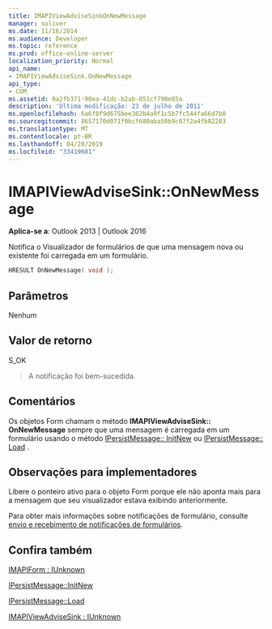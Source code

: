 ```yaml
---
title: IMAPIViewAdviseSinkOnNewMessage
manager: soliver
ms.date: 11/16/2014
ms.audience: Developer
ms.topic: reference
ms.prod: office-online-server
localization_priority: Normal
api_name:
- IMAPIViewAdviseSink.OnNewMessage
api_type:
- COM
ms.assetid: 0a2fb371-90ea-41dc-b2ab-051cf790e85a
description: 'Última modificação: 23 de julho de 2011'
ms.openlocfilehash: 6a6f8f9d675bee362b4a9f1c5b7fc544fa66d7b0
ms.sourcegitcommit: 8657170d071f9bcf680aba50b9c07f2a4fb82283
ms.translationtype: MT
ms.contentlocale: pt-BR
ms.lasthandoff: 04/28/2019
ms.locfileid: "33419601"
---
```

# <a name="imapiviewadvisesinkonnewmessage"></a>IMAPIViewAdviseSink::OnNewMessage

  
  
**Aplica-se a**: Outlook 2013 | Outlook 2016 
  
Notifica o Visualizador de formulários de que uma mensagem nova ou existente foi carregada em um formulário.
  
```cpp
HRESULT OnNewMessage( void );
```

## <a name="parameters"></a>Parâmetros

Nenhum
  
## <a name="return-value"></a>Valor de retorno

S_OK 
  
> A notificação foi bem-sucedida.
    
## <a name="remarks"></a>Comentários

Os objetos Form chamam o método **IMAPIViewAdviseSink:: OnNewMessage** sempre que uma mensagem é carregada em um formulário usando o método [IPersistMessage:: InitNew](ipersistmessage-initnew.md) ou [IPersistMessage:: Load](ipersistmessage-load.md) . 
  
## <a name="notes-to-implementers"></a>Observações para implementadores

Libere o ponteiro ativo para o objeto Form porque ele não aponta mais para a mensagem que seu visualizador estava exibindo anteriormente. 
  
Para obter mais informações sobre notificações de formulário, consulte [envio e recebimento de notificações de formulários](sending-and-receiving-form-notifications.md).
  
## <a name="see-also"></a>Confira também



[IMAPIForm : IUnknown](imapiformiunknown.md)
  
[IPersistMessage::InitNew](ipersistmessage-initnew.md)
  
[IPersistMessage::Load](ipersistmessage-load.md)
  
[IMAPIViewAdviseSink : IUnknown](imapiviewadvisesinkiunknown.md)

